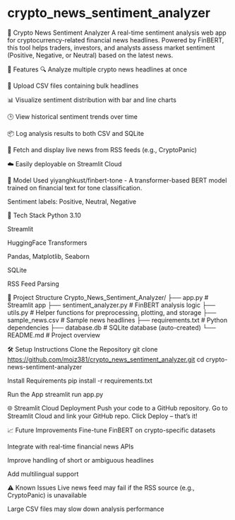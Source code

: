 # crypto_news_sentiment_analyzer
📰 Crypto News Sentiment Analyzer
A real-time sentiment analysis web app for cryptocurrency-related financial news headlines. Powered by FinBERT, this tool helps traders, investors, and analysts assess market sentiment (Positive, Negative, or Neutral) based on the latest news.

🚀 Features
🔍 Analyze multiple crypto news headlines at once

📁 Upload CSV files containing bulk headlines

📊 Visualize sentiment distribution with bar and line charts

🕒 View historical sentiment trends over time

📦 Log analysis results to both CSV and SQLite

📰 Fetch and display live news from RSS feeds (e.g., CryptoPanic)

☁️ Easily deployable on Streamlit Cloud

🧠 Model Used
yiyanghkust/finbert-tone - A transformer-based BERT model trained on financial text for tone classification.

Sentiment labels: Positive, Neutral, Negative

🧰 Tech Stack
Python 3.10

Streamlit

HuggingFace Transformers

Pandas, Matplotlib, Seaborn

SQLite

RSS Feed Parsing

📂 Project Structure
Crypto_News_Sentiment_Analyzer/
├── app.py                  # Streamlit app
├── sentiment_analyzer.py   # FinBERT analysis logic
├── utils.py                # Helper functions for preprocessing, plotting, and storage
├── sample_news.csv         # Sample news headlines
├── requirements.txt        # Python dependencies
├── database.db             # SQLite database (auto-created)
└── README.md               # Project overview

🛠️ Setup Instructions
Clone the Repository
git clone https://github.com/moiz381/crypto_news_sentiment_analyzer.git
cd crypto-news-sentiment-analyzer

Install Requirements
pip install -r requirements.txt

Run the App
streamlit run app.py

🌐 Streamlit Cloud Deployment
Push your code to a GitHub repository.
Go to Streamlit Cloud and link your GitHub repo.
Click Deploy – that’s it!

📈 Future Improvements
Fine-tune FinBERT on crypto-specific datasets

Integrate with real-time financial news APIs

Improve handling of short or ambiguous headlines

Add multilingual support

⚠️ Known Issues
Live news feed may fail if the RSS source (e.g., CryptoPanic) is unavailable

Large CSV files may slow down analysis performance
